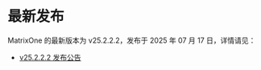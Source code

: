 # **最新发布**

MatrixOne 的最新版本为 v25.2.2.2，发布于 2025 年 07 月 17 日，详情请见：  

* [v25.2.2.2 发布公告](../Release-Notes/v25.2.2.2.md)
